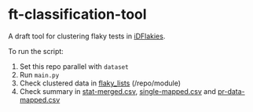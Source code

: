 # ft-classification-tool
A draft tool for clustering flaky tests in [iDFlakies](https://sites.google.com/view/flakytestdataset).

To run the script:
1. Set this repo parallel with `dataset`
2. Run `main.py`
3. Check clustered data in [flaky_lists](https://github.com/ailen-wrx/ft-classification-tool/tree/main/flaky_lists) (/repo/module)
4. Check summary in [stat-merged.csv](https://github.com/ailen-wrx/ft-classification-tool/blob/main/stat-merged.csv), [single-mapped.csv](https://github.com/ailen-wrx/ft-classification-tool/blob/main/single-mapped.csv) and [pr-data-mapped.csv](https://github.com/ailen-wrx/ft-classification-tool/blob/main/pr-data-mapped.csv)
